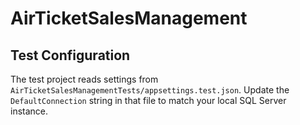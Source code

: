 # AirTicketSalesManagement

## Test Configuration
The test project reads settings from `AirTicketSalesManagementTests/appsettings.test.json`.
Update the `DefaultConnection` string in that file to match your local SQL Server instance.
